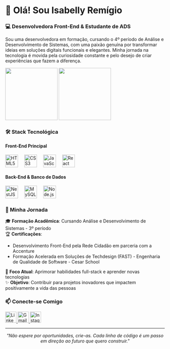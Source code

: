# 🌟 Olá! Sou Isabelly Remígio

### 💻 Desenvolvedora Front-End & Estudante de ADS

<p align="left">
Sou uma desenvolvedora em formação, cursando o 4º período de Análise e Desenvolvimento de Sistemas, com uma paixão genuína por transformar ideias em soluções digitais funcionais e elegantes. Minha jornada na tecnologia é movida pela curiosidade constante e pelo desejo de criar experiências que fazem a diferença.
</p>

<p align="left">
  <img height="165" src="https://github-readme-stats.vercel.app/api?username=isabelly-remigio&show_icons=true&theme=radical&hide_border=true&include_all_commits=true" />
  <img height="165" src="https://github-readme-stats.vercel.app/api/top-langs/?username=isabelly-remigio&layout=compact&theme=radical&hide_border=true&langs_count=6" />
</p>

### 🛠 Stack Tecnológica

#### **Front-End Principal**
<div align="left">
  <img src="https://cdn.jsdelivr.net/gh/devicons/devicon/icons/html5/html5-original.svg" height="40" alt="HTML5" title="HTML5" />
  <img width="12" />
  <img src="https://cdn.jsdelivr.net/gh/devicons/devicon/icons/css3/css3-original.svg" height="40" alt="CSS3" title="CSS3" />
  <img width="12" />
  <img src="https://cdn.jsdelivr.net/gh/devicons/devicon/icons/javascript/javascript-original.svg" height="40" alt="JavaScript" title="JavaScript" />
  <img width="12" />
  <img src="https://cdn.jsdelivr.net/gh/devicons/devicon/icons/react/react-original.svg" height="40" alt="React" title="React" />
</div>

#### **Back-End & Banco de Dados**
<div align="left">
  <img src="https://cdn.jsdelivr.net/gh/devicons/devicon/icons/nestjs/nestjs-original.svg" height="40" alt="NestJS" title="NestJS" />
  <img width="12" />
  <img src="https://cdn.jsdelivr.net/gh/devicons/devicon/icons/mysql/mysql-original.svg" height="40" alt="MySQL" title="MySQL" />
  <img width="12" />
  <img src="https://cdn.jsdelivr.net/gh/devicons/devicon/icons/nodejs/nodejs-original.svg" height="40" alt="Node.js" title="Node.js" />
</div>

### 🚀 Minha Jornada

<div align="left">

🎓 **Formação Acadêmica**: Cursando Análise e Desenvolvimento de Sistemas - 3º período  
🏆 **Certificações**: 
- Desenvolvimento Front-End pela Rede Cidadão em parceria com a Accenture
- Formação Acelerada em Soluções de Techdesign (FAST) - Engenharia de Qualidade de Software - Cesar School
  
🎯 **Foco Atual**: Aprimorar habilidades full-stack e aprender novas tecnologias  
✨ **Objetivo**: Contribuir para projetos inovadores que impactem positivamente a vida das pessoas

</div>

### 📫 Conecte-se Comigo

<div align="left">
  <a href="https://www.linkedin.com/in/isabelly-remígio" target="_blank">
    <img src="https://img.shields.io/badge/LinkedIn-0077B5?style=for-the-badge&logo=linkedin&logoColor=white" height="35" alt="LinkedIn" />
  </a>
  <a href="mailto:seu-email@gmail.com" target="_blank">
    <img src="https://img.shields.io/badge/Gmail-D14836?style=for-the-badge&logo=gmail&logoColor=white" height="35" alt="Gmail" />
  </a>
  <a href="https://instagram.com/seu-usuario" target="_blank">
    <img src="https://img.shields.io/badge/Instagram-E4405F?style=for-the-badge&logo=instagram&logoColor=white" height="35" alt="Instagram" />
  </a>
</div>

---

<p align="center">
  <i>"Não espere por oportunidades, crie-as. Cada linha de código é um passo em direção ao futuro que quero construir."</i>
</p>
  

</div>

